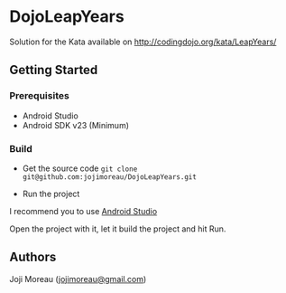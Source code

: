 # DojoLeapYears
Solution for the Kata available on http://codingdojo.org/kata/LeapYears/

## Getting Started

### Prerequisites
- Android Studio
- Android SDK v23 (Minimum)

### Build
* Get the source code
``git clone git@github.com:jojimoreau/DojoLeapYears.git``

* Run the project

I recommend you to use [Android Studio](https://developer.android.com/studio/)

Open the project with it, let it build the project and hit Run.

## Authors
Joji Moreau (jojimoreau@gmail.com)
